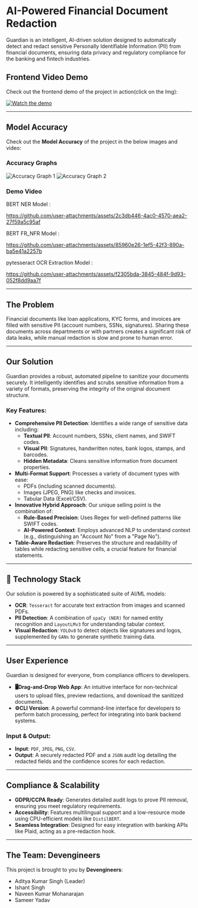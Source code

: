 # AI-Powered Financial Document Redaction

Guardian is an intelligent, AI-driven solution designed to automatically detect and redact sensitive Personally Identifiable Information (PII) from financial documents, ensuring data privacy and regulatory compliance for the banking and fintech industries.

## Frontend Video Demo

Check out the frontend demo of the project in action(click on the Img):

[![Watch the demo](https://github.com/user-attachments/assets/2cb52f9a-d658-4ed7-a5d4-c903e57aa156)](https://www.loom.com/share/d51ae0567ac443008d8eba8c0dcb737a)

---

## Model Accuracy

Check out the **Model Accuracy** of the project in the below images and video:

### Accuracy Graphs
![Accuracy Graph 1](https://github.com/user-attachments/assets/cd263a35-1ad1-47a0-942b-c6c8c599f91f)
![Accuracy Graph 2](https://github.com/user-attachments/assets/0f5b7c24-4751-48d6-bc6e-143078494c84)

### Demo Video

BERT NER Model :

https://github.com/user-attachments/assets/2c3db446-4ac0-4570-aea2-27f59a5c95af

BERT FR_NFR Model :

https://github.com/user-attachments/assets/85960e26-1ef5-42f3-890a-ba5e41a2257b

pytesseract OCR Extraction Model :

https://github.com/user-attachments/assets/f2305bda-3845-484f-9d93-052f8dd9aa7f



---

## The Problem

Financial documents like loan applications, KYC forms, and invoices are filled with sensitive PII (account numbers, SSNs, signatures). Sharing these documents across departments or with partners creates a significant risk of data leaks, while manual redaction is slow and prone to human error.

---

## Our Solution

Guardian provides a robust, automated pipeline to sanitize your documents securely. It intelligently identifies and scrubs sensitive information from a variety of formats, preserving the integrity of the original document structure.

### Key Features:

* **Comprehensive PII Detection**: Identifies a wide range of sensitive data including:
    * **Textual PII**: Account numbers, SSNs, client names, and SWIFT codes.
    * **Visual PII**: Signatures, handwritten notes, bank logos, stamps, and barcodes.
    * **Hidden Metadata**: Cleans sensitive information from document properties.
* **Multi-Format Support**: Processes a variety of document types with ease:
    * PDFs (including scanned documents).
    * Images (JPEG, PNG) like checks and invoices.
    * Tabular Data (Excel/CSV).
* **Innovative Hybrid Approach**: Our unique selling point is the combination of:
    * **Rule-Based Precision**: Uses Regex for well-defined patterns like SWIFT codes.
    * **AI-Powered Context**: Employs advanced NLP to understand context (e.g., distinguishing an "Account No" from a "Page No").
* **Table-Aware Redaction**: Preserves the structure and readability of tables while redacting sensitive cells, a crucial feature for financial statements.

---

## 🤖 Technology Stack

Our solution is powered by a sophisticated suite of AI/ML models:

* **OCR**: `Tesseract` for accurate text extraction from images and scanned PDFs.
* **PII Detection**: A combination of `spaCy (NER)` for named entity recognition and `LayoutLMv3` for understanding tabular context.
* **Visual Redaction**: `YOLOv8` to detect objects like signatures and logos, supplemented by `GANs` to generate synthetic training data.

---

## User Experience

Guardian is designed for everyone, from compliance officers to developers.

* **🖥Drag-and-Drop Web App**: An intuitive interface for non-technical users to upload files, preview redactions, and download the sanitized documents.
* **⚙️CLI Version**: A powerful command-line interface for developers to perform batch processing, perfect for integrating into bank backend systems.

### Input & Output:

* **Input**: `PDF`, `JPEG`, `PNG`, `CSV`.
* **Output**: A securely redacted PDF and a `JSON` audit log detailing the redacted fields and the confidence scores for each redaction.

---

## Compliance & Scalability

* **GDPR/CCPA Ready**: Generates detailed audit logs to prove PII removal, ensuring you meet regulatory requirements.
* **Accessibility**: Features multilingual support and a low-resource mode using CPU-efficient models like `DistilBERT`.
* **Seamless Integration**: Designed for easy integration with banking APIs like Plaid, acting as a pre-redaction hook.

---

## The Team: Devengineers

This project is brought to you by **Devengineers**:
* Aditya Kumar Singh (Leader)
* Ishant Singh
* Naveen Kumar Mohanarajan
* Sameer Yadav






